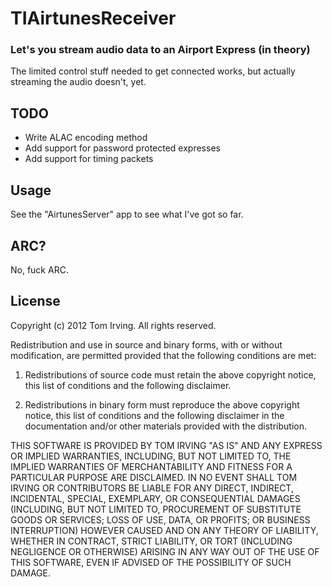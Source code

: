 # TIAirtunesReceiver
### Let's you stream audio data to an Airport Express (in theory)

The limited control stuff needed to get connected works, but actually streaming the audio doesn't, yet.

## TODO

- Write ALAC encoding method
- Add support for password protected expresses
- Add support for timing packets


## Usage

See the "AirtunesServer" app to see what I've got so far.

## ARC?

No, fuck ARC.

## License

Copyright (c) 2012 Tom Irving. All rights reserved.

Redistribution and use in source and binary forms, with or without modification, are permitted provided that the following conditions are met:

1. Redistributions of source code must retain the above copyright notice, this list of conditions and the following disclaimer.

2. Redistributions in binary form must reproduce the above copyright notice, this list of conditions and the following disclaimer in the documentation and/or other materials provided with the distribution.

THIS SOFTWARE IS PROVIDED BY TOM IRVING "AS IS" AND ANY EXPRESS OR IMPLIED WARRANTIES, INCLUDING, BUT NOT LIMITED TO, THE IMPLIED WARRANTIES OF MERCHANTABILITY AND FITNESS FOR A PARTICULAR PURPOSE ARE DISCLAIMED. IN NO EVENT SHALL TOM IRVING OR CONTRIBUTORS BE LIABLE FOR ANY DIRECT, INDIRECT, INCIDENTAL, SPECIAL, EXEMPLARY, OR CONSEQUENTIAL DAMAGES (INCLUDING, BUT NOT LIMITED TO, PROCUREMENT OF SUBSTITUTE GOODS OR SERVICES; LOSS OF USE, DATA, OR PROFITS; OR BUSINESS INTERRUPTION) HOWEVER CAUSED AND ON ANY THEORY OF LIABILITY, WHETHER IN CONTRACT, STRICT LIABILITY, OR TORT (INCLUDING NEGLIGENCE OR OTHERWISE) ARISING IN ANY WAY OUT OF THE USE OF THIS SOFTWARE, EVEN IF ADVISED OF THE POSSIBILITY OF SUCH DAMAGE.